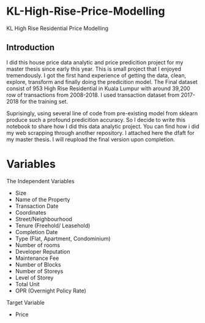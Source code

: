 # KL-High-Rise-Price-Modelling
KL High Rise Residential Price Modelling

## Introduction
I did this house price data analytic and price predicition project for my master thesis since early this year. This is small project that I enjoyed tremendously. I got the first hand experience of getting the data, clean, explore, transform and finally doing the predicition
model. The Final dataset consist of 953 High Rise Residential in Kuala Lumpur with around 39,200 row of transactions from 2008-2018. I used transaction dataset from 2017-2018 for the training set.

Suprisingly, using several line of code from pre-existing model from sklearn produce such a profound predicition accuracy. So I 
decide to write this notebook to share how I did this data analytic project. You can find how i did my web scrapping through another
repository. I attached here the dfaft for my master thesis. I will reupload the final version upon completion. 

# Variables

The Independent Variables

* Size
* Name of the Property
* Transaction Date
* Coordinates
* Street/Neighbourhood
* Tenure (Freehold/ Leasehold)
* Completion Date
* Type (Flat, Apartment, Condominium)
* Number of rooms
* Developer Reputation
* Maintenance Fee
* Number of Blocks
* Number of Storeys
* Level of Storey
* Total Unit
* OPR (Overnight Policy Rate)

Target Variable
* Price




